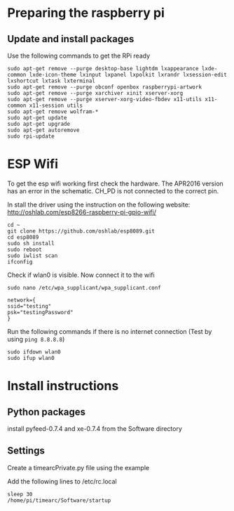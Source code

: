 # Preparing the raspberry pi

## Update and install packages
Use the following commands to get the RPi ready

	sudo apt-get remove --purge desktop-base lightdm lxappearance lxde-common lxde-icon-theme lxinput lxpanel lxpolkit lxrandr lxsession-edit lxshortcut lxtask lxterminal
	sudo apt-get remove --purge obconf openbox raspberrypi-artwork 
	sudo apt-get remove --purge xarchiver xinit xserver-xorg 
	sudo apt-get remove --purge xserver-xorg-video-fbdev x11-utils x11-common x11-session utils
	sudo apt-get remove wolfram-*
	sudo apt-get update
	sudo apt-get upgrade
	sudo apt-get autoremove
	sudo rpi-update

# ESP Wifi
To get the esp wifi working first check the hardware. The APR2016 version has an error in the schematic. CH_PD is not connected to the correct pin.

In stall the driver using the instruction on the following website: http://oshlab.com/esp8266-raspberry-pi-gpio-wifi/

	cd ~
	git clone https://github.com/oshlab/esp8089.git
	cd esp8089
	sudo sh install
	sudo reboot
	sudo iwlist scan
	ifconfig

Check if wlan0 is visible. Now connect it to the wifi
	
	sudo nano /etc/wpa_supplicant/wpa_supplicant.conf

	network={
	ssid="testing"
	psk="testingPassword"
	}
	
Run the following commands if there is no internet connection (Test by using `ping 8.8.8.8`)

	sudo ifdown wlan0
	sudo ifup wlan0


# Install instructions

## Python packages
install pyfeed-0.7.4 and xe-0.7.4 from the Software directory

## Settings
Create a timearcPrivate.py file using the example

Add the following lines to /etc/rc.local

	sleep 30
	/home/pi/timearc/Software/startup

